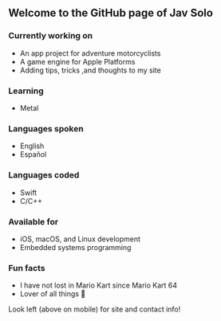 <!--
**jav-solo/jav-solo** is a ✨ _special_ ✨ repository because its `README.md` (this file) appears on your GitHub profile.

Here are some ideas to get you started:

- 🔭 I’m currently working on ...
- 🌱 I’m currently learning ...
- 👯 I’m looking to collaborate on ...
- 🤔 I’m looking for help with ...
- 💬 Ask me about ...
- 📫 How to reach me: ...
- 😄 Pronouns: ...
- ⚡ Fun fact: ...
-->

## Welcome to the GitHub page of Jav Solo

### Currently working on
- An app project for adventure motorcyclists
- A game engine for Apple Platforms
- Adding tips, tricks ,and thoughts to my site

### Learning
- Metal

### Languages spoken
- English
- Español

### Languages coded
- Swift
- C/C++

### Available for
- iOS, macOS, and Linux development
- Embedded systems programming

### Fun facts
- I have not lost in Mario Kart since Mario Kart 64
- Lover of all things  

Look left (above on mobile) for site and contact info!
